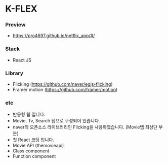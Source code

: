 # K-FLEX

### Preview
-   https://pro4697.github.io/netflix_app/#/

### Stack
-   React JS

### Library
- Flicking (https://github.com/naver/egjs-flicking)
- Framer motion (https://github.com/framer/motion)  

### etc
-   반응형 웹 입니다.
-   Movie, Tv, Search 탭으로 구성되어 있습니다.
-   naver의 오픈소스 라이브러리인 Flicking을 사용하였습니다. (Movie탭 최상단 부분)
-   첫 React 코딩 입니다.
-   Movie API (themovieapi)
-   Class component
-   Function component
